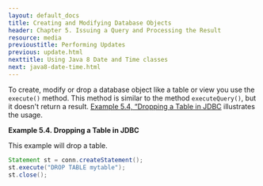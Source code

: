 ```yaml
---
layout: default_docs
title: Creating and Modifying Database Objects
header: Chapter 5. Issuing a Query and Processing the Result
resource: media
previoustitle: Performing Updates
previous: update.html
nexttitle: Using Java 8 Date and Time classes
next: java8-date-time.html
---
```


To create, modify or drop a database object like a table or view you use the
`execute()` method.  This method is similar to the method `executeQuery()`, but
it doesn't return a result. [Example 5.4, “Dropping a Table in JDBC](ddl.html#drop-table-example)
illustrates the usage.

<a name="drop-table-example"></a>
**Example 5.4. Dropping a Table in JDBC**

This example will drop a table.

```java
Statement st = conn.createStatement();
st.execute("DROP TABLE mytable");
st.close();
```
